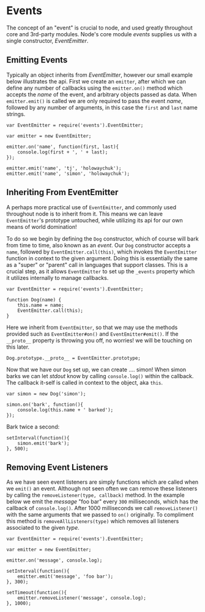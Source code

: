 
# Events

 The concept of an "event" is crucial to node, and used greatly throughout core and 3rd-party modules. Node's core module _events_ supplies us with a single constructor, _EventEmitter_.

## Emitting Events

Typically an object inherits from _EventEmitter_, however our small example below illustrates the api. First we create an `emitter`, after which we can define any number of callbacks using the `emitter.on()` method which accepts the _name_ of the event, and arbitrary objects passed as data. When `emitter.emit()` is called we are only required to pass the event _name_, followed by any number of arguments, in this case the `first` and `last` name strings.

	var EventEmitter = require('events').EventEmitter;

	var emitter = new EventEmitter;

	emitter.on('name', function(first, last){
	    console.log(first + ', ' + last);
	});

	emitter.emit('name', 'tj', 'holowaychuk');
	emitter.emit('name', 'simon', 'holowaychuk');

## Inheriting From EventEmitter

A perhaps more practical use of `EventEmitter`, and commonly used throughout node is to inherit from it. This means we can leave `EventEmitter`'s prototype untouched, while utilizing its api for our own means of world domination!

To do so we begin by defining the `Dog` constructor, which of course will bark from time to time, also known as an _event_. Our `Dog` constructor accepts a `name`, followed by `EventEmitter.call(this)`, which invokes the `EventEmitter` function in context to the given argument. Doing this is essentially the same as a "super" or "parent" call in languages that support classes. This is a crucial step, as it allows `EventEmitter` to set up the `_events` property which it utilizes internally to manage callbacks.

	var EventEmitter = require('events').EventEmitter;

	function Dog(name) {
	    this.name = name;
	    EventEmitter.call(this);
	}

Here we inherit from `EventEmitter`, so that we may use the methods provided such as `EventEmitter#on()` and `EventEmitter#emit()`. If the `__proto__` property is throwing you off, no worries! we will be touching on this later.

	Dog.prototype.__proto__ = EventEmitter.prototype;

Now that we have our `Dog` set up, we can create .... simon! When simon barks we can let _stdout_ know by calling `console.log()` within the callback. The callback it-self is called in context to the object, aka `this`.

	var simon = new Dog('simon');

	simon.on('bark', function(){
	    console.log(this.name + ' barked');
	});

Bark twice a second:

	setInterval(function(){
	    simon.emit('bark');
	}, 500);

## Removing Event Listeners

As we have seen event listeners are simply functions which are called when we `emit()` an event. Although not seen often we can remove these listeners by calling the `removeListener(type, callback)` method. In the example below we emit the _message_ "foo bar" every `300` milliseconds, which has the callback of `console.log()`. After 1000 milliseconds we call `removeListener()` with the same arguments that we passed to `on()` originally. To compliment this method is `removeAllListeners(type)` which removes all listeners associated to the given _type_.

	var EventEmitter = require('events').EventEmitter;

	var emitter = new EventEmitter;

	emitter.on('message', console.log);

	setInterval(function(){
	    emitter.emit('message', 'foo bar');
	}, 300);

	setTimeout(function(){
	    emitter.removeListener('message', console.log);
	}, 1000);

